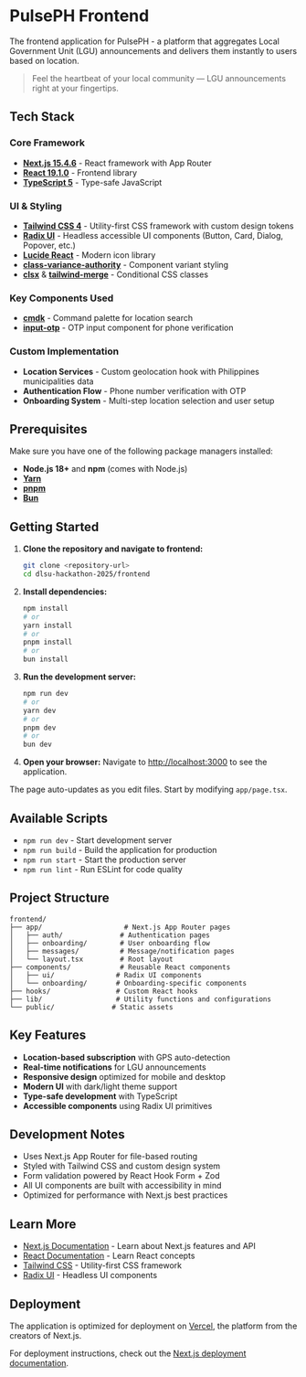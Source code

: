 # PulsePH Frontend

The frontend application for PulsePH - a platform that aggregates Local Government Unit (LGU) announcements and delivers them instantly to users based on location.

> Feel the heartbeat of your local community — LGU announcements right at your fingertips.

## Tech Stack

### Core Framework

- **[Next.js 15.4.6](https://nextjs.org)** - React framework with App Router
- **[React 19.1.0](https://react.dev)** - Frontend library
- **[TypeScript 5](https://www.typescriptlang.org/)** - Type-safe JavaScript

### UI & Styling

- **[Tailwind CSS 4](https://tailwindcss.com)** - Utility-first CSS framework with custom design tokens
- **[Radix UI](https://www.radix-ui.com/)** - Headless accessible UI components (Button, Card, Dialog, Popover, etc.)
- **[Lucide React](https://lucide.dev/)** - Modern icon library
- **[class-variance-authority](https://cva.style/)** - Component variant styling
- **[clsx](https://github.com/lukeed/clsx)** & **[tailwind-merge](https://github.com/dcastil/tailwind-merge)** - Conditional CSS classes

### Key Components Used

- **[cmdk](https://cmdk.paco.me/)** - Command palette for location search
- **[input-otp](https://input-otp.rodz.dev/)** - OTP input component for phone verification

### Custom Implementation

- **Location Services** - Custom geolocation hook with Philippines municipalities data
- **Authentication Flow** - Phone number verification with OTP
- **Onboarding System** - Multi-step location selection and user setup

## Prerequisites

Make sure you have one of the following package managers installed:

- **Node.js 18+** and **npm** (comes with Node.js)
- **[Yarn](https://yarnpkg.com/)**
- **[pnpm](https://pnpm.io/)**
- **[Bun](https://bun.sh/)**

## Getting Started

1. **Clone the repository and navigate to frontend:**

   ```bash
   git clone <repository-url>
   cd dlsu-hackathon-2025/frontend
   ```

2. **Install dependencies:**

   ```bash
   npm install
   # or
   yarn install
   # or
   pnpm install
   # or
   bun install
   ```

3. **Run the development server:**

   ```bash
   npm run dev
   # or
   yarn dev
   # or
   pnpm dev
   # or
   bun dev
   ```

4. **Open your browser:**
   Navigate to [http://localhost:3000](http://localhost:3000) to see the application.

The page auto-updates as you edit files. Start by modifying `app/page.tsx`.

## Available Scripts

- `npm run dev` - Start development server
- `npm run build` - Build the application for production
- `npm run start` - Start the production server
- `npm run lint` - Run ESLint for code quality

## Project Structure

```
frontend/
├── app/                    # Next.js App Router pages
│   ├── auth/              # Authentication pages
│   ├── onboarding/        # User onboarding flow
│   ├── messages/          # Message/notification pages
│   └── layout.tsx         # Root layout
├── components/            # Reusable React components
│   ├── ui/               # Radix UI components
│   └── onboarding/       # Onboarding-specific components
├── hooks/                # Custom React hooks
├── lib/                  # Utility functions and configurations
└── public/              # Static assets
```

## Key Features

- **Location-based subscription** with GPS auto-detection
- **Real-time notifications** for LGU announcements
- **Responsive design** optimized for mobile and desktop
- **Modern UI** with dark/light theme support
- **Type-safe development** with TypeScript
- **Accessible components** using Radix UI primitives

## Development Notes

- Uses Next.js App Router for file-based routing
- Styled with Tailwind CSS and custom design system
- Form validation powered by React Hook Form + Zod
- All UI components are built with accessibility in mind
- Optimized for performance with Next.js best practices

## Learn More

- [Next.js Documentation](https://nextjs.org/docs) - Learn about Next.js features and API
- [React Documentation](https://react.dev/) - Learn React concepts
- [Tailwind CSS](https://tailwindcss.com/docs) - Utility-first CSS framework
- [Radix UI](https://www.radix-ui.com/) - Headless UI components

## Deployment

The application is optimized for deployment on [Vercel](https://vercel.com/new?utm_medium=default-template&filter=next.js&utm_source=create-next-app&utm_campaign=create-next-app-readme), the platform from the creators of Next.js.

For deployment instructions, check out the [Next.js deployment documentation](https://nextjs.org/docs/app/building-your-application/deploying).
